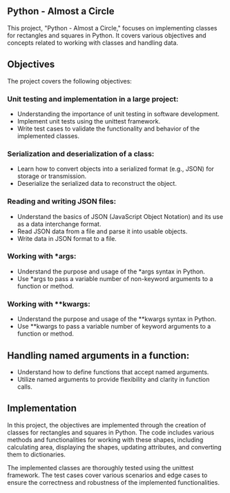 
## Python - Almost a Circle
This project, "Python - Almost a Circle," focuses on implementing classes for rectangles and squares in Python. It covers various objectives and concepts related to working with classes and handling data.

## Objectives
The project covers the following objectives:

### Unit testing and implementation in a large project:

- Understanding the importance of unit testing in software development.
- Implement unit tests using the unittest framework.
- Write test cases to validate the functionality and behavior of the implemented classes.

### Serialization and deserialization of a class:

- Learn how to convert objects into a serialized format (e.g., JSON) for storage or transmission.
- Deserialize the serialized data to reconstruct the object.

### Reading and writing JSON files:

- Understand the basics of JSON (JavaScript Object Notation) and its use as a data interchange format.
- Read JSON data from a file and parse it into usable objects.
- Write data in JSON format to a file.

### Working with *args:

- Understand the purpose and usage of the *args syntax in Python.
- Use *args to pass a variable number of non-keyword arguments to a function or method.

### Working with **kwargs:

- Understand the purpose and usage of the **kwargs syntax in Python.
- Use **kwargs to pass a variable number of keyword arguments to a function or method.

## Handling named arguments in a function:

- Understand how to define functions that accept named arguments.
- Utilize named arguments to provide flexibility and clarity in function calls.

## Implementation
In this project, the objectives are implemented through the creation of classes for rectangles and squares in Python. The code includes various methods and functionalities for working with these shapes, including calculating area, displaying the shapes, updating attributes, and converting them to dictionaries.

The implemented classes are thoroughly tested using the unittest framework. The test cases cover various scenarios and edge cases to ensure the correctness and robustness of the implemented functionalities.

